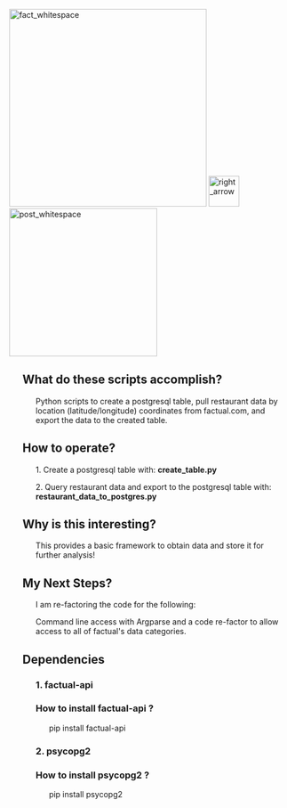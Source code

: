 

<p><a href="http://developer.factual.com/" target="_blank"><img width="355" alt="fact_whitespace" src="https://cloud.githubusercontent.com/assets/8240612/16720322/209fd664-4703-11e6-8cc3-3d6d7d458889.png"></a>  <img width="55" alt="right_arrow" src="https://cloud.githubusercontent.com/assets/8240612/16720229/f207b458-4701-11e6-8e76-1fe563fb861d.png">       <a  href="https://www.postgresql.org/" target="_blank"><img width="266" alt="post_whitespace" src="https://cloud.githubusercontent.com/assets/8240612/16720326/2f373956-4703-11e6-8228-a71489c5e0ef.png"></a> </p>



<ul><h2><strong>What do these scripts accomplish?</strong></h2> 
<ul>Python scripts to create a postgresql table, pull restaurant data by location (latitude/longitude) coordinates from factual.com, and export the data to the created table.</ul>

<h2><strong>How to operate?</strong></h2> 
<ul>1. Create a postgresql table with: <strong>create_table.py</strong> </ul>
<ul>2. Query restaurant data and export to the postgresql table with: <strong>restaurant_data_to_postgres.py</strong> </ul>

<h2><strong>Why is this interesting?</strong></h2>
<ul>This provides a basic framework to obtain data and store it for further analysis!</ul>

<h2><strong>My Next Steps?</strong></h2>
<ul>I am re-factoring the code for the following:</ul>
<ul>Command line access with Argparse and a code re-factor to allow access to all of factual's data categories.</ul>

<h2><strong>Dependencies</strong></h2>
<ul><h3>1. factual-api</h3></ul>
<ul><h3>How to install factual-api ?</h3></ul>
<ul><ul>pip install factual-api</ul></ul>
<ul><h3>2. psycopg2</h3></ul> 
<ul><h3>How to install psycopg2 ?</h3></ul>
<ul><ul>pip install psycopg2</ul></ul>
